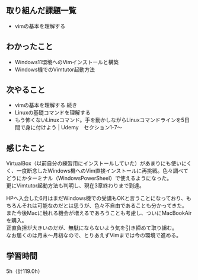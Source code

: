 ## 取り組んだ課題一覧
- vimの基本を理解する

## わかったこと
- Windows11環境へのVimインストールと構築
- Windows機でのVimtutor起動方法

## 次やること
- vimの基本を理解する 続き
- Linuxの基礎コマンドを理解する
 - もう怖くないLinuxコマンド。手を動かしながらLinuxコマンドラインを5日間で身に付けよう | Udemy　セクション1-7～

## 感じたこと
VirtualBox（以前自分の練習用にインストールしていた）があまりにも使いにくく、一度断念したWindows機へのVim直接インストールに再挑戦。色々調べてどうにかターミナル（WindowsPowerSheel）で使えるようになった。  
更にVimtutor起動方法も判明し、現在3章終わりまで到達。  

HPへ入会した6月はまだWindows機での受講もOKと言うことになっており、もちろんそれは可能なのだとは思うが、色々不自由であることも分かってきた。  
また今後Macに触れる機会が増えるであろうことも考慮し、ついにMacBookAirを購入。  
正直負担が大きいのだが、無駄にならないよう気を引き締めて取り組む。  
なお届くのは月末～月初なので、とりあえずVimまでは今の環境で進める。

## 学習時間
5h（計119.0h）
